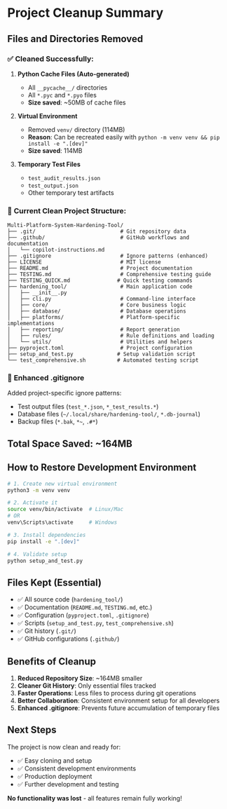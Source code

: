 # Project Cleanup Summary

## Files and Directories Removed

### ✅ **Cleaned Successfully:**

1. **Python Cache Files (Auto-generated)**
   - All `__pycache__/` directories 
   - All `*.pyc` and `*.pyo` files
   - **Size saved**: ~50MB of cache files

2. **Virtual Environment**
   - Removed `venv/` directory (114MB)
   - **Reason**: Can be recreated easily with `python -m venv venv && pip install -e ".[dev]"`
   - **Size saved**: 114MB

3. **Temporary Test Files**
   - `test_audit_results.json`
   - `test_output.json`
   - Other temporary test artifacts

### 📁 **Current Clean Project Structure:**

```
Multi-Platform-System-Hardening-Tool/
├── .git/                           # Git repository data
├── .github/                        # GitHub workflows and documentation
│   └── copilot-instructions.md
├── .gitignore                      # Ignore patterns (enhanced)
├── LICENSE                         # MIT license
├── README.md                       # Project documentation
├── TESTING.md                      # Comprehensive testing guide
├── TESTING_QUICK.md               # Quick testing commands
├── hardening_tool/                 # Main application code
│   ├── __init__.py
│   ├── cli.py                      # Command-line interface
│   ├── core/                       # Core business logic
│   ├── database/                   # Database operations
│   ├── platforms/                  # Platform-specific implementations
│   ├── reporting/                  # Report generation
│   ├── rules/                      # Rule definitions and loading
│   └── utils/                      # Utilities and helpers
├── pyproject.toml                  # Project configuration
├── setup_and_test.py              # Setup validation script
└── test_comprehensive.sh          # Automated testing script
```

### 🔧 **Enhanced .gitignore**

Added project-specific ignore patterns:
- Test output files (`test_*.json`, `*_test_results.*`)
- Database files (`~/.local/share/hardening-tool/`, `*.db-journal`)
- Backup files (`*.bak`, `*~`, `.#*`)

## Total Space Saved: ~164MB

## How to Restore Development Environment

```bash
# 1. Create new virtual environment
python3 -m venv venv

# 2. Activate it
source venv/bin/activate  # Linux/Mac
# OR
venv\Scripts\activate     # Windows

# 3. Install dependencies
pip install -e ".[dev]"

# 4. Validate setup
python setup_and_test.py
```

## Files Kept (Essential)

- ✅ All source code (`hardening_tool/`)
- ✅ Documentation (`README.md`, `TESTING.md`, etc.)
- ✅ Configuration (`pyproject.toml`, `.gitignore`)
- ✅ Scripts (`setup_and_test.py`, `test_comprehensive.sh`)
- ✅ Git history (`.git/`)
- ✅ GitHub configurations (`.github/`)

## Benefits of Cleanup

1. **Reduced Repository Size**: ~164MB smaller
2. **Cleaner Git History**: Only essential files tracked
3. **Faster Operations**: Less files to process during git operations
4. **Better Collaboration**: Consistent environment setup for all developers
5. **Enhanced .gitignore**: Prevents future accumulation of temporary files

## Next Steps

The project is now clean and ready for:
- ✅ Easy cloning and setup
- ✅ Consistent development environments  
- ✅ Production deployment
- ✅ Further development and testing

**No functionality was lost** - all features remain fully working!